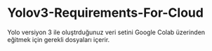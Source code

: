 # Yolov3-Requirements-For-Cloud
Yolo versiyon 3 ile oluştrduğunuz veri setini Google Colab üzerinden eğitmek için gerekli dosyaları içerir. 
